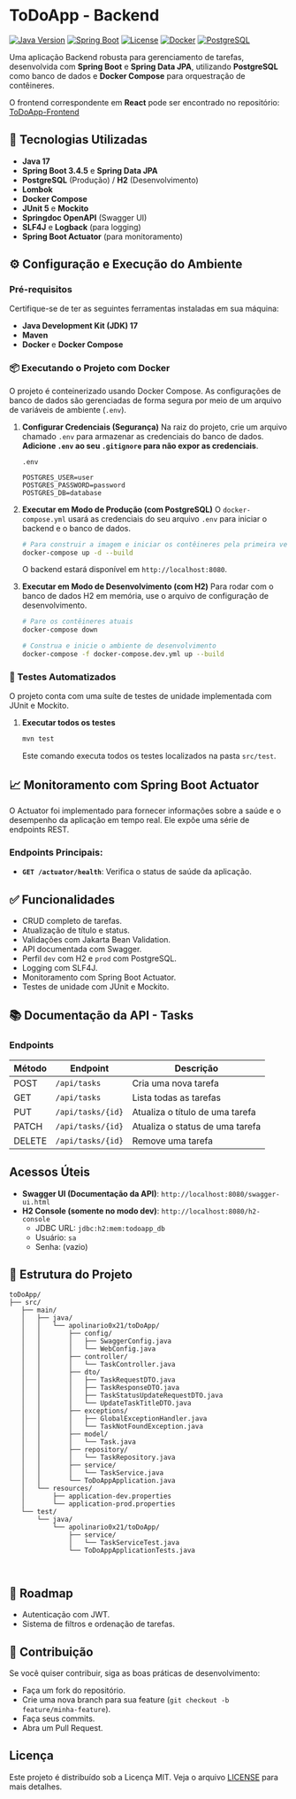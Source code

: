 # ToDoApp - Backend

[![Java Version](https://img.shields.io/badge/Java-17-blue.svg)](https://openjdk.org/)
[![Spring Boot](https://img.shields.io/badge/Spring_Boot-3.4.5-green.svg)](https://spring.io/projects/spring-boot)
[![License](https://img.shields.io/badge/License-MIT-yellow.svg)](https://opensource.org/licenses/MIT)
[![Docker](https://img.shields.io/badge/Docker-conteinerizado-blue.svg)](https://www.docker.com/)
[![PostgreSQL](https://img.shields.io/badge/PostgreSQL-14.1-orange.svg)](https://www.postgresql.org/)

Uma aplicação Backend robusta para gerenciamento de tarefas, desenvolvida com **Spring Boot** e **Spring Data JPA**, utilizando **PostgreSQL** como banco de dados e **Docker Compose** para orquestração de contêineres.

O frontend correspondente em **React** pode ser encontrado no repositório: [ToDoApp-Frontend](https://github.com/apolinario0x21/toDoApp_Frontend)

## 🚀 Tecnologias Utilizadas
- **Java 17**
- **Spring Boot 3.4.5** e **Spring Data JPA**
- **PostgreSQL** (Produção) / **H2** (Desenvolvimento)
- **Lombok**
- **Docker Compose**
- **JUnit 5** e **Mockito** 
- **Springdoc OpenAPI** (Swagger UI)
- **SLF4J** e **Logback** (para logging)
- **Spring Boot Actuator** (para monitoramento)


## ⚙️ Configuração e Execução do Ambiente

### Pré-requisitos
Certifique-se de ter as seguintes ferramentas instaladas em sua máquina:
- **Java Development Kit (JDK) 17**
- **Maven**
- **Docker** e **Docker Compose**

### 📦 Executando o Projeto com Docker

O projeto é conteinerizado usando Docker Compose. As configurações de banco de dados são gerenciadas de forma segura por meio de um arquivo de variáveis de ambiente (`.env`).

1.  **Configurar Credenciais (Segurança)**
    Na raiz do projeto, crie um arquivo chamado `.env` para armazenar as credenciais do banco de dados. **Adicione `.env` ao seu `.gitignore` para não expor as credenciais**.

    `.env`
    ```
    POSTGRES_USER=user
    POSTGRES_PASSWORD=password
    POSTGRES_DB=database
    ```

2.  **Executar em Modo de Produção (com PostgreSQL)**
    O `docker-compose.yml` usará as credenciais do seu arquivo `.env` para iniciar o backend e o banco de dados.

    ```bash
    # Para construir a imagem e iniciar os contêineres pela primeira vez
    docker-compose up -d --build
    ```
    O backend estará disponível em `http://localhost:8080`.


3. **Executar em Modo de Desenvolvimento (com H2)**
    Para rodar com o banco de dados H2 em memória, use o arquivo de configuração de desenvolvimento.

    ```bash
    # Pare os contêineres atuais
    docker-compose down

    # Construa e inicie o ambiente de desenvolvimento
    docker-compose -f docker-compose.dev.yml up --build
    ```

### 🧪 Testes Automatizados
O projeto conta com uma suíte de testes de unidade implementada com JUnit e Mockito.

1.  **Executar todos os testes**
    ```bash
    mvn test
    ```
    Este comando executa todos os testes localizados na pasta `src/test`.


## 📈 Monitoramento com Spring Boot Actuator
O Actuator foi implementado para fornecer informações sobre a saúde e o desempenho da aplicação em tempo real. Ele expõe uma série de endpoints REST.

### Endpoints Principais:
- **`GET /actuator/health`**: Verifica o status de saúde da aplicação.



## ✅ Funcionalidades
- CRUD completo de tarefas.
- Atualização de título e status.
- Validações com Jakarta Bean Validation.
- API documentada com Swagger.
- Perfil `dev` com H2 e `prod` com PostgreSQL.
- Logging com SLF4J.
- Monitoramento com Spring Boot Actuator.
- Testes de unidade com JUnit e Mockito.


## 📚 Documentação da API - Tasks
### Endpoints

| Método | Endpoint                | Descrição                          |
|--------|-------------------------|------------------------------------|
| POST   | `/api/tasks`            | Cria uma nova tarefa               |
| GET    | `/api/tasks`            | Lista todas as tarefas             |
| PUT    | `/api/tasks/{id}`       | Atualiza o título de uma tarefa    |
| PATCH  | `/api/tasks/{id}`       | Atualiza o status de uma tarefa    |
| DELETE | `/api/tasks/{id}`       | Remove uma tarefa    

## Acessos Úteis
- **Swagger UI (Documentação da API)**: `http://localhost:8080/swagger-ui.html`
- **H2 Console (somente no modo dev)**: `http://localhost:8080/h2-console`
    - JDBC URL: `jdbc:h2:mem:todoapp_db`
    - Usuário: `sa`
    - Senha: (vazio)

## 📂 Estrutura do Projeto

```
toDoApp/
├── src/
   ├── main/
   │   ├── java/
   │   │   └── apolinario0x21/toDoApp/
   │   │       ├── config/
   │   │       │   ├── SwaggerConfig.java
   │   │       │   └── WebConfig.java
   │   │       ├── controller/
   │   │       │   └── TaskController.java
   │   │       ├── dto/
   │   │       │   ├── TaskRequestDTO.java
   │   │       │   ├── TaskResponseDTO.java
   │   │       │   ├── TaskStatusUpdateRequestDTO.java
   │   │       │   └── UpdateTaskTitleDTO.java
   │   │       ├── exceptions/
   │   │       │   ├── GlobalExceptionHandler.java
   │   │       │   └── TaskNotFoundException.java
   │   │       ├── model/
   │   │       │   └── Task.java
   │   │       ├── repository/
   │   │       │   └── TaskRepository.java
   │   │       ├── service/
   │   │       │   └── TaskService.java
   │   │       └── ToDoAppApplication.java
   │   └── resources/
   │       ├── application-dev.properties
   │       └── application-prod.properties
   └── test/
       └── java/
           └── apolinario0x21/toDoApp/
               ├── service/
               │   └── TaskServiceTest.java
               └── ToDoAppApplicationTests.java
 
 
```

## 🔮 Roadmap
- Autenticação com JWT.
- Sistema de filtros e ordenação de tarefas.

## 🤝 Contribuição
Se você quiser contribuir, siga as boas práticas de desenvolvimento:
- Faça um fork do repositório.
- Crie uma nova branch para sua feature (`git checkout -b feature/minha-feature`).
- Faça seus commits.
- Abra um Pull Request.

## Licença

Este projeto é distribuído sob a Licença MIT. Veja o arquivo [LICENSE](LICENSE) para mais detalhes.